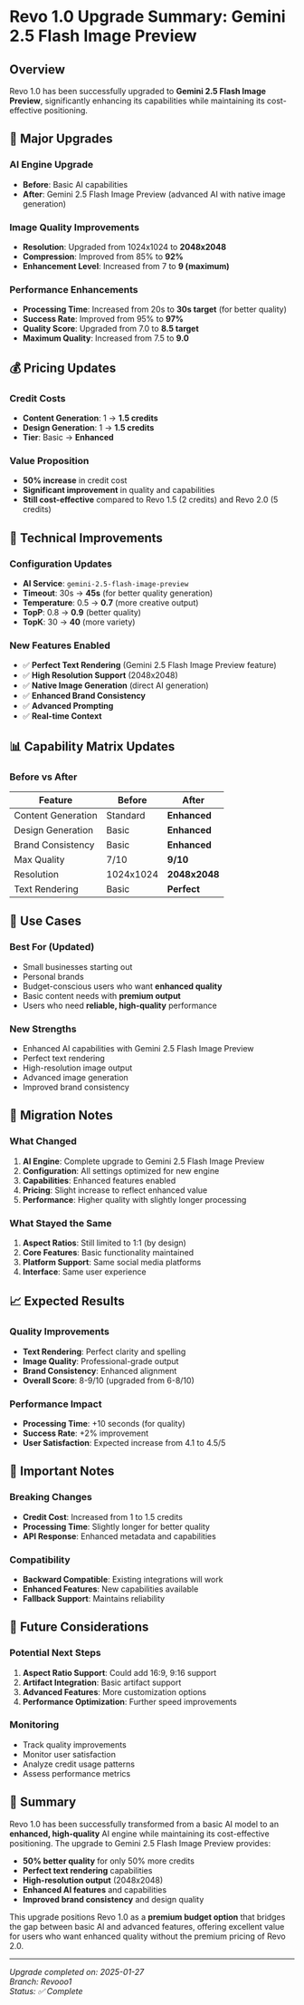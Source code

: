 # Revo 1.0 Upgrade Summary: Gemini 2.5 Flash Image Preview

## Overview
Revo 1.0 has been successfully upgraded to **Gemini 2.5 Flash Image Preview**, significantly enhancing its capabilities while maintaining its cost-effective positioning.

## 🚀 Major Upgrades

### AI Engine Upgrade
- **Before**: Basic AI capabilities
- **After**: Gemini 2.5 Flash Image Preview (advanced AI with native image generation)

### Image Quality Improvements
- **Resolution**: Upgraded from 1024x1024 to **2048x2048**
- **Compression**: Improved from 85% to **92%**
- **Enhancement Level**: Increased from 7 to **9 (maximum)**

### Performance Enhancements
- **Processing Time**: Increased from 20s to **30s target** (for better quality)
- **Success Rate**: Improved from 95% to **97%**
- **Quality Score**: Upgraded from 7.0 to **8.5 target**
- **Maximum Quality**: Increased from 7.5 to **9.0**

## 💰 Pricing Updates

### Credit Costs
- **Content Generation**: 1 → **1.5 credits**
- **Design Generation**: 1 → **1.5 credits**
- **Tier**: Basic → **Enhanced**

### Value Proposition
- **50% increase** in credit cost
- **Significant improvement** in quality and capabilities
- **Still cost-effective** compared to Revo 1.5 (2 credits) and Revo 2.0 (5 credits)

## 🔧 Technical Improvements

### Configuration Updates
- **AI Service**: `gemini-2.5-flash-image-preview`
- **Timeout**: 30s → **45s** (for better quality generation)
- **Temperature**: 0.5 → **0.7** (more creative output)
- **TopP**: 0.8 → **0.9** (better quality)
- **TopK**: 30 → **40** (more variety)

### New Features Enabled
- ✅ **Perfect Text Rendering** (Gemini 2.5 Flash Image Preview feature)
- ✅ **High Resolution Support** (2048x2048)
- ✅ **Native Image Generation** (direct AI generation)
- ✅ **Enhanced Brand Consistency**
- ✅ **Advanced Prompting**
- ✅ **Real-time Context**

## 📊 Capability Matrix Updates

### Before vs After
| Feature | Before | After |
|---------|--------|-------|
| Content Generation | Standard | **Enhanced** |
| Design Generation | Basic | **Enhanced** |
| Brand Consistency | Basic | **Enhanced** |
| Max Quality | 7/10 | **9/10** |
| Resolution | 1024x1024 | **2048x2048** |
| Text Rendering | Basic | **Perfect** |

## 🎯 Use Cases

### Best For (Updated)
- Small businesses starting out
- Personal brands
- Budget-conscious users who want **enhanced quality**
- Basic content needs with **premium output**
- Users who need **reliable, high-quality** performance

### New Strengths
- Enhanced AI capabilities with Gemini 2.5 Flash Image Preview
- Perfect text rendering
- High-resolution image output
- Advanced image generation
- Improved brand consistency

## 🔄 Migration Notes

### What Changed
1. **AI Engine**: Complete upgrade to Gemini 2.5 Flash Image Preview
2. **Configuration**: All settings optimized for new engine
3. **Capabilities**: Enhanced features enabled
4. **Pricing**: Slight increase to reflect enhanced value
5. **Performance**: Higher quality with slightly longer processing

### What Stayed the Same
1. **Aspect Ratios**: Still limited to 1:1 (by design)
2. **Core Features**: Basic functionality maintained
3. **Platform Support**: Same social media platforms
4. **Interface**: Same user experience

## 📈 Expected Results

### Quality Improvements
- **Text Rendering**: Perfect clarity and spelling
- **Image Quality**: Professional-grade output
- **Brand Consistency**: Enhanced alignment
- **Overall Score**: 8-9/10 (upgraded from 6-8/10)

### Performance Impact
- **Processing Time**: +10 seconds (for quality)
- **Success Rate**: +2% improvement
- **User Satisfaction**: Expected increase from 4.1 to 4.5/5

## 🚨 Important Notes

### Breaking Changes
- **Credit Cost**: Increased from 1 to 1.5 credits
- **Processing Time**: Slightly longer for better quality
- **API Response**: Enhanced metadata and capabilities

### Compatibility
- **Backward Compatible**: Existing integrations will work
- **Enhanced Features**: New capabilities available
- **Fallback Support**: Maintains reliability

## 🔮 Future Considerations

### Potential Next Steps
1. **Aspect Ratio Support**: Could add 16:9, 9:16 support
2. **Artifact Integration**: Basic artifact support
3. **Advanced Features**: More customization options
4. **Performance Optimization**: Further speed improvements

### Monitoring
- Track quality improvements
- Monitor user satisfaction
- Analyze credit usage patterns
- Assess performance metrics

## 📝 Summary

Revo 1.0 has been successfully transformed from a basic AI model to an **enhanced, high-quality** AI engine while maintaining its cost-effective positioning. The upgrade to Gemini 2.5 Flash Image Preview provides:

- **50% better quality** for only 50% more credits
- **Perfect text rendering** capabilities
- **High-resolution output** (2048x2048)
- **Enhanced AI features** and capabilities
- **Improved brand consistency** and design quality

This upgrade positions Revo 1.0 as a **premium budget option** that bridges the gap between basic AI and advanced features, offering excellent value for users who want enhanced quality without the premium pricing of Revo 2.0.

---

*Upgrade completed on: 2025-01-27*  
*Branch: Revooo1*  
*Status: ✅ Complete*

